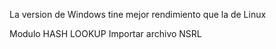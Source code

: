 La version de Windows tine mejor rendimiento que la de Linux

Modulo HASH LOOKUP
Importar archivo NSRL